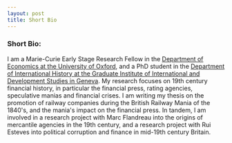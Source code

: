 ```yaml
---
layout: post
title: Short Bio
---
```


### Short Bio:

I am a Marie-Curie Early Stage Research Fellow in the [Department of Economics at the University of Oxford](http://www.economics.ox.ac.uk/), and a PhD student in the [Department of International History at the Graduate Institute of International and Development Studies in Geneva](http://graduateinstitute.ch/home/study/academicdepartments/international-history.html). My research focuses on 19th century financial history, in particular the financial press, rating agencies, speculative manias and financial crises. I am writing my thesis on the promotion of railway companies during the British Railway Mania of the 1840's, and the mania's impact on the financial press. In tandem, I am involved in a research project with Marc Flandreau into the origins of mercantile agencies in the 19th century, and a research project with Rui Esteves into political corruption and finance in mid-19th century Britain.
